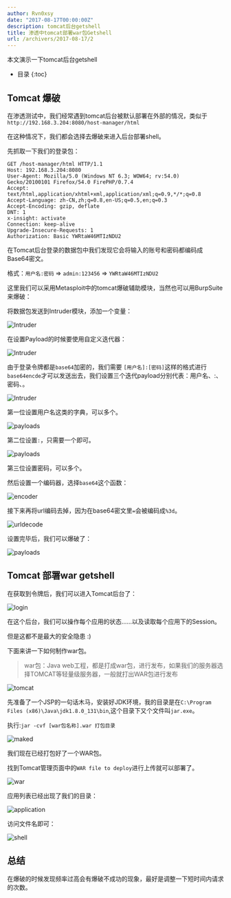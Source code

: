 ```yaml
---
author: Rvn0xsy
date: "2017-08-17T00:00:00Z"
description: tomcat后台getshell
title: 渗透中tomcat部署war包Getshell
url: /archivers/2017-08-17/2
---
```

本文演示一下tomcat后台getshell
<!--more-->
* 目录
{:toc}

## Tomcat 爆破

在渗透测试中，我们经常遇到tomcat后台被默认部署在外部的情况，类似于`http://192.168.3.204:8080/host-manager/html`

在这种情况下，我们都会选择去爆破来进入后台部署shell。 

先抓取一下我们的登录包：

```
GET /host-manager/html HTTP/1.1
Host: 192.168.3.204:8080
User-Agent: Mozilla/5.0 (Windows NT 6.3; WOW64; rv:54.0) Gecko/20100101 Firefox/54.0 FirePHP/0.7.4
Accept: text/html,application/xhtml+xml,application/xml;q=0.9,*/*;q=0.8
Accept-Language: zh-CN,zh;q=0.8,en-US;q=0.5,en;q=0.3
Accept-Encoding: gzip, deflate
DNT: 1
x-insight: activate
Connection: keep-alive
Upgrade-Insecure-Requests: 1
Authorization: Basic YWRtaW46MTIzNDU2
```
在Tomcat后台登录的数据包中我们发现它会将输入的账号和密码都编码成Base64密文。

格式：`用户名:密码` => `admin:123456` => `YWRtaW46MTIzNDU2`


这里我们可以采用Metasploit中的tomcat爆破辅助模块，当然也可以用BurpSuite来爆破：


将数据包发送到Intruder模块，添加一个变量：

![Intruder](https://rvn0xsy.oss-cn-shanghai.aliyuncs.com/2017-08-17/0x06.jpg)

在设置Payload的时候要使用自定义迭代器：

![Intruder](https://rvn0xsy.oss-cn-shanghai.aliyuncs.com/2017-08-17/0x07.jpg)

由于登录令牌都是`base64`加密的，我们需要 `[用户名]:[密码]`这样的格式进行`base64encde`才可以发送出去，我们设置三个迭代payload分别代表：用户名、:、密码、。


![Intruder](https://rvn0xsy.oss-cn-shanghai.aliyuncs.com/2017-08-17/0x08.jpg)

第一位设置用户名这类的字典，可以多个。

![payloads](https://rvn0xsy.oss-cn-shanghai.aliyuncs.com/2017-08-17/0x09.jpg)

第二位设置`:`，只需要一个即可。

![payloads](https://rvn0xsy.oss-cn-shanghai.aliyuncs.com/2017-08-17/0x10.jpg)

第三位设置密码，可以多个。


然后设置一个编码器，选择`base64`这个函数：

![encoder](https://rvn0xsy.oss-cn-shanghai.aliyuncs.com/2017-08-17/0x11.jpg)

接下来再将url编码去掉，因为在base64密文里`=`会被编码成`%3d`。

![urldecode](https://rvn0xsy.oss-cn-shanghai.aliyuncs.com/2017-08-17/0x12.jpg)



设置完毕后，我们可以爆破了：

![payloads](https://rvn0xsy.oss-cn-shanghai.aliyuncs.com/2017-08-17/0x13.jpg)

## Tomcat 部署war getshell

在获取到令牌后，我们可以进入Tomcat后台了：

![login](https://rvn0xsy.oss-cn-shanghai.aliyuncs.com/2017-08-17/0x14.jpg)

在这个后台，我们可以操作每个应用的状态……以及读取每个应用下的Session。

但是这都不是最大的安全隐患 :)

下面来讲一下如何制作war包。

> war包：Java web工程，都是打成war包，进行发布，如果我们的服务器选择TOMCAT等轻量级服务器，一般就打出WAR包进行发布


![tomcat](https://rvn0xsy.oss-cn-shanghai.aliyuncs.com/2017-08-17/0x15.jpg)

先准备了一个JSP的一句话木马，安装好JDK环境，我的目录是在`C:\Program Files (x86)\Java\jdk1.8.0_131\bin`,这个目录下又个文件叫`jar.exe`。

执行:`jar -cvf [war包名称].war 打包目录`


![maked](https://rvn0xsy.oss-cn-shanghai.aliyuncs.com/2017-08-17/0x16.jpg)

我们现在已经打包好了一个WAR包。

找到Tomcat管理页面中的`WAR file to deploy`进行上传就可以部署了。

![war](https://rvn0xsy.oss-cn-shanghai.aliyuncs.com/2017-08-17/0x17.jpg)

应用列表已经出现了我们的目录：

![application](https://rvn0xsy.oss-cn-shanghai.aliyuncs.com/2017-08-17/0x18.jpg)

访问文件名即可：

![shell](https://rvn0xsy.oss-cn-shanghai.aliyuncs.com/2017-08-17/0x19.jpg)


## 总结

在爆破的时候发现频率过高会有爆破不成功的现象，最好是调整一下短时间内请求的次数。